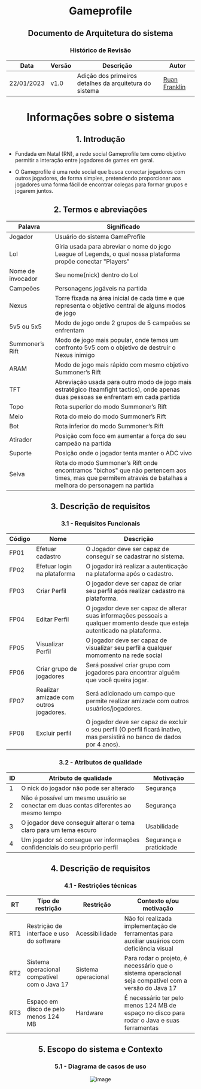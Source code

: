<div align="center">

# Gameprofile
## Documento de Arquitetura do sistema

### Histórico de Revisão
| Data | Versão |Descrição| Autor
|--|--|--|--|
| 22/01/2023 | v1.0 |  Adição dos primeiros detalhes da arquitetura do sistema|  [Ruan Franklin](https://github.com/Ruan-Franklin)|

</div>

<div align="center">

# Informações sobre o sistema






## 1. Introdução
</div>

* Fundada em Natal (RN), a rede social Gameprofile tem como objetivo permitir a interação entre jogadores de games em geral. 


* O Gameprofile é uma rede social que busca conectar jogadores com outros jogadores, de forma simples, pretendendo proporcionar aos jogadores uma forma fácil de encontrar colegas para formar grupos e jogarem juntos.
<div align="center">

## 2. Termos e abreviações

| Palavra | Significado|
|---------|------------|
| Jogador | Usuário do sistema GameProfile|
| Lol | Gíria usada para abreviar o nome do jogo League of Legends, o qual nossa plataforma propõe conectar "Players" |
| Nome de invocador | Seu nome(nick) dentro do Lol |
| Campeões | Personagens jogáveis na partida |
| Nexus | Torre fixada na área inicial de cada time e que representa o objetivo central de alguns modos de jogo |
| 5v5 ou 5x5 | Modo de jogo onde 2 grupos de 5 campeões se enfrentam |
| Summoner’s Rift | Modo de jogo mais popular, onde temos um confronto 5v5 com o objetivo de destruir o Nexus inimigo |
| ARAM | Modo de jogo mais rápido com mesmo objetivo Summoner’s Rift |
| TFT | Abreviação usada para outro modo de jogo mais estratégico (teamfight tactics), onde apenas duas pessoas se enfrentam em cada partida |
| Topo | Rota superior do modo Summoner’s Rift |
| Meio | Rota do meio do modo Summoner’s Rift |
| Bot | Rota inferior do modo Summoner’s Rift |
| Atirador | Posição com foco em aumentar a força do seu campeão na partida |
| Suporte | Posição onde o jogador tenta manter o ADC vivo |
| Selva | Rota do modo Summoner’s Rift onde encontramos "bichos" que não pertencem aos times, mas que permitem através de batalhas a melhora do personagem na partida |
</div>

<div align="center">

## 3. Descrição de requisitos
### 3.1 - Requisitos Funcionais
| Código |Nome|Descrição|
| -- | -- | -- |
| FP01 | Efetuar cadastro | O Jogador deve ser capaz de conseguir se cadastrar no sistema. |
| FP02 | Efetuar login na plataforma |O jogador irá realizar a autenticação na plataforma após o cadastro.|
| FP03 | Criar Perfil| O jogador deve ser capaz de criar seu perfil após realizar cadastro na plataforma.|
| FP04 | Editar Perfil| O jogador deve ser capaz de alterar suas informações pessoais a qualquer momento desde que esteja autenticado na plataforma.|
| FP05 | Visualizar Perfil| O jogador deve ser capaz de visualizar seu perfil a qualquer momomento na rede social|
| FP06 | Criar grupo de jogadores |Será possível criar grupo com jogadores para encontrar alguém que você queira jogar.|
| FP07 | Realizar amizade com outros jogadores. |Será adicionado um campo que permite realizar amizade com outros usuários/jogadores. |
| FP08 | Excluir perfil| O jogador deve ser capaz de excluir o seu perfil (O perfil ficará inativo, mas persistirá no banco de dados por 4 anos).|

### 3.2 - Atributos de qualidade

| ID |Atributo de qualidade|Motivação|
| -- | -- | -- |
| 1| O nick do jogador não pode ser alterado | Segurança |
| 2 | Não é possível um mesmo usuário se conectar em duas contas diferentes ao mesmo tempo| Segurança
| 3 | O jogador deve conseguir alterar o tema claro para um tema escuro| Usabilidade|
| 4 | Um jogador só consegue ver informações confidenciais do seu próprio perfil| Segurança e praticidade|

## 4. Descrição de requisitos

### 4.1 - Restrições técnicas


| RT | Tipo de restrição | Restrição | Contexto e/ou motivação |
| -- | -- | -- | -- |
|RT1 |Restrição de interface e uso do software|Acessibilidade |  Não foi realizada implementação de ferramentas para auxiliar usuários com deficiência visual
|RT2 |Sistema operacional compatível com o Java 17 |Sistema operacional |  Para rodar o projeto, é necessário que o sistema operacional seja compatível com a versão do Java 17
|RT3 | Espaço em disco de pelo menos 124 MB | Hardware | É necessário ter pelo menos 124 MB de espaço no disco para rodar o Java e suas ferramentas 

## 5. Escopo do sistema e Contexto


### 5.1 - Diagrama de casos de uso

![image](/docs/An%C3%A1lise/Diagrama%20de%20casos%20de%20uso.png)

</div>




